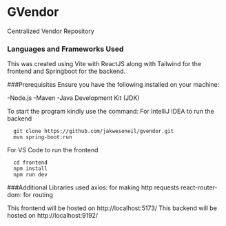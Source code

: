 
# GVendor 
 Centralized Vendor Repository

### Languages and Frameworks Used
This was created using Vite with ReactJS along with Tailwind for the frontend and Springboot for the backend.

###Prerequisites
Ensure you have the following installed on your machine:

  -Node.js
  -Maven
  -Java Development Kit (JDK)

To start the program kindly use the command:
For IntelliJ IDEA to run the backend
```
  git clone https://github.com/jakwesoneil/gvendor.git
  mvn spring-boot:run
```
For VS Code to run the frontend
```
  cd frontend
  npm install
  npm run dev
```

###Additional Libraries used 
axios: for making http requests
react-router-dom: for routing

This frontend will be hosted on http://localhost:5173/
This backend will be hosted on http://localhost:9192/
